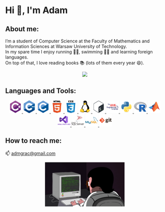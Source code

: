 # Hi 👋, I'm Adam 
## About me:
I’m a student of Computer Science at the Faculty of Mathematics and Information Sciences at Warsaw University of Technology. \
In my spare time I enjoy running 🏃‍♂️, swimming 🏊‍♂️ and learning foreign languages. \
On top of that, I love reading books 📚 (lots of them every year 😄).

<p align="center">
  <img src="https://github-readme-stats.vercel.app/api/top-langs/?username=adamgracikowski&langs_count=8&theme=light&layout=compact&hide_border=true" />
</p>

## Languages and Tools:

<div align="center">
<a href="https://en.wikipedia.org/wiki/C_Sharp_(programming_language)" target="_blank"> 
  <img src="https://raw.githubusercontent.com/devicons/devicon/master/icons/csharp/csharp-original.svg" alt="csharp" width="40" height="40"/>
</a>
<a href="https://en.wikipedia.org/wiki/C%2B%2B" target="_blank">
  <img src="https://raw.githubusercontent.com/devicons/devicon/master/icons/cplusplus/cplusplus-original.svg" alt="cplusplus" width="40" height="40"/> 
</a>
<a href="https://en.wikipedia.org/wiki/C_(programming_language)" target="_blank"> 
  <img src="https://raw.githubusercontent.com/devicons/devicon/master/icons/c/c-original.svg" alt="c" width="40" height="40"/> 
</a>
<a href="https://en.wikipedia.org/wiki/HTML" target="_blank"> 
  <img src="https://raw.githubusercontent.com/devicons/devicon/master/icons/html5/html5-original-wordmark.svg" alt="html5" width="40" height="40"/> 
</a> 
<a href="https://en.wikipedia.org/wiki/CSS" target="_blank"> 
  <img src="https://raw.githubusercontent.com/devicons/devicon/master/icons/css3/css3-original-wordmark.svg" alt="css3" width="40" height="40"/> 
</a>
<a href="https://en.wikipedia.org/wiki/Linux" target="_blank">
  <img src="https://raw.githubusercontent.com/devicons/devicon/master/icons/linux/linux-original.svg" alt="linux" width="40" height="40"/> 
</a>
<a href="https://en.wikipedia.org/wiki/Bash_(Unix_shell)" target="_blank">
  <img src="https://raw.githubusercontent.com/devicons/devicon/master/icons/bash/bash-original.svg" alt="bash" width="40" height="40"/> 
</a>
<a href="https://en.wikipedia.org/wiki/AWK" target="_blank">
  <img src="https://raw.githubusercontent.com/devicons/devicon/master/icons/awk/awk-original-wordmark.svg" alt="awk" width="40" height="40"/> 
</a>
<a href="https://www.python.org" target="_blank"> 
  <img src="https://raw.githubusercontent.com/devicons/devicon/master/icons/python/python-original.svg" alt="python" width="40" height="40"/> 
</a>
<a href="https://en.wikipedia.org/wiki/R_(programming_language)" target="_blank"> 
  <img src="https://raw.githubusercontent.com/devicons/devicon/master/icons/r/r-original.svg" alt="r" width="40" height="40"/> 
</a>
<a href="https://en.wikipedia.org/wiki/MATLAB" target="_blank"> 
  <img src="https://raw.githubusercontent.com/devicons/devicon/master/icons/matlab/matlab-original.svg" alt="matlab" width="40" height="40"/> 
</a>
<a href="https://en.wikipedia.org/wiki/Visual_Studio" target="_blank"> 
  <img src="https://raw.githubusercontent.com/devicons/devicon/master/icons/visualstudio/visualstudio-original-wordmark.svg" alt="visualstudio" width="40" height="40"/> 
</a>
<a href="https://en.wikipedia.org/wiki/Microsoft_SQL_Server" target="_blank"> 
  <img src="https://raw.githubusercontent.com/devicons/devicon/master/icons/microsoftsqlserver/microsoftsqlserver-original-wordmark.svg" alt="mssqlserver" width="40" height="40"/> 
</a>
<a href="https://en.wikipedia.org/wiki/MySQL" target="_blank"> 
  <img src="https://raw.githubusercontent.com/devicons/devicon/master/icons/mysql/mysql-original-wordmark.svg" alt="mysql" width="40" height="40"/> 
</a>
<a href="https://en.wikipedia.org/wiki/Git" target="_blank"> 
  <img src="https://raw.githubusercontent.com/devicons/devicon/master/icons/git/git-original-wordmark.svg" alt="git" width="40" height="40"/> 
</a>
</div>

## How to reach me:
📫  admgrac@gmail.com

<p align="center">
  <img style="width: 50%" src="readme-banner.gif" alt="README Banner"/>
</p>
